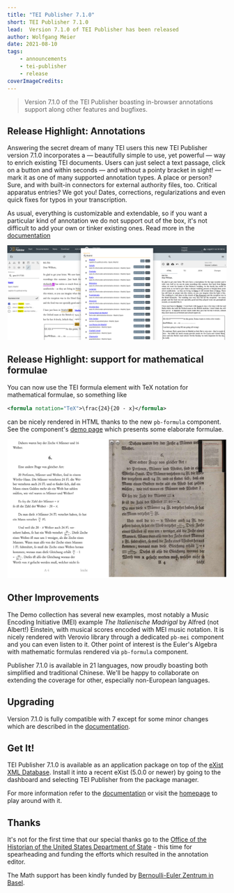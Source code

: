 ```yaml
---
title: "TEI Publisher 7.1.0"
short: TEI Publisher 7.1.0
lead:  Version 7.1.0 of TEI Publisher has been released
author: Wolfgang Meier
date: 2021-08-10
tags:
    - announcements
    - tei-publisher
    - release
coverImageCredits: 
---
```


> Version 7.1.0 of the TEI Publisher boasting in-browser annotations
> support along other features and bugfixes.

## Release Highlight: Annotations

Answering the secret dream of many TEI users this new TEI Publisher
version 7.1.0 incorporates a — beautifully simple to use, yet powerful —
way to enrich existing TEI documents. Users can just select a text
passage, click on a button and within seconds — and without a pointy
bracket in sight! — mark it as one of many supported annotation types. A
place or person? Sure, and with built-in connectors for external
authority files, too. Critical apparatus entries? We got you! Dates,
corrections, regularizations and even quick fixes for typos in your
transcription.

As usual, everything is customizable and extendable, so if you want a
particular kind of annotation we do not support out of the box, it's not
difficult to add your own or tinker existing ones. Read more in the
[documentation](https://tei-publisher.org/exist/apps/tei-publisher/doc/documentation.xml?id=web-annotations)

![](/img/ann-madrid.png)

## Release Highlight: support for mathematical formulae

You can now use the TEI formula element with TeX notation for
mathematical formulae, so something like

```xml
<formula notation="TeX">\frac{24}{20 - x}</formula>
```

can be nicely rendered in HTML thanks to the new `pb-formula` component.
See the component's [demo
page](https://unpkg.com/@teipublisher/pb-components@1.24.17/dist/api.html#pb-formula.1)
which presents some elaborate formulae.

![](/img/ann-euler.png)

## Other Improvements

The Demo collection has several new examples, most notably a Music
Encoding Initiative (MEI) example _The Italienische Madrigal_ by Alfred
(not Albert!) Einstein, with musical scores encoded with MEI music
notation. It is nicely rendered with Verovio library through a dedicated
`pb-mei` component and you can even listen to it. Other point of interest
is the Euler's Algebra with mathematic formulas rendered via `pb-formula`
component.

Publisher 7.1.0 is available in 21 languages, now proudly boasting both
simplified and traditional Chinese. We'll be happy to collaborate on
extending the coverage for other, especially non-European languages.

## Upgrading

Version 7.1.0 is fully compatible with 7 except for some minor changes
which are described in the
[documentation](https://tei-publisher.org/exist/apps/tei-publisher/doc/documentation.xml?id=upgrade7).

## Get It!

TEI Publisher 7.1.0 is available as an application package on top of the
[eXist XML Database](https://exist-db.org). Install it into a recent
eXist (5.0.0 or newer) by going to the dashboard and selecting TEI
Publisher from the package manager.

For more information refer to the
[documentation](https://tei-publisher.org/exist/apps/tei-publisher/doc/documentation.xml)
or visit the [homepage](https://tei-publisher.org) to play around with
it.

## Thanks

It's not for the first time that our special thanks go to the [Office of
the Historian of the United States Department of
State](https://history.state.gov/) - this time for spearheading and
funding the efforts which resulted in the annotation editor.

The Math support has been kindly funded by [Bernoulli-Euler Zentrum in
Basel](https://bez.unibas.ch/de/).

